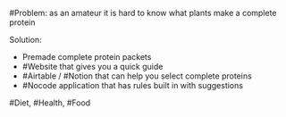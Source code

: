 #Problem: as an amateur it is hard to know what plants make a complete protein

Solution: 
- Premade complete protein packets
- #Website that gives you a quick guide
- #Airtable / #Notion that can help you select complete proteins
- #Nocode application that has rules built in with suggestions

#Diet, #Health, #Food 